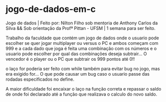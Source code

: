 # jogo-de-dados-em-c
Jogo de dados | Feito por: Nilton Filho sob mentoria de Anthony Carlos da Silva && Sob orientação da Profª Pittan - UFSM | 1 semana para ser feito. 

Trabalho da faculdade que contém um jogo de dados onde o usuario pode escolher se quer jogar multiplayer ou versus o PC e ambos começam com 999 e a cada dado que joga é feita uma combinação com os números e o usuario pode escolher por qual das combinações deseja subtrair... O vencedor é o player ou o PC que subtrair os 999 pontos até 0!!

o laço for poderia ser feito com while também para evitar bug no jogo, mas era exigido for... O que pode causar um bug caso o usuario passe das rodadas especificados no define.

A maior dificuldade foi encaixar o laço na função correta e repassar o saldo de onde foi declarado até a função que realizava o calculo do novo saldo.
